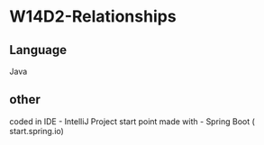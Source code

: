 # W14D2-Relationships
 
## Language

Java

## other

coded in IDE - IntelliJ
Project start point made with - Spring Boot ( start.spring.io)
